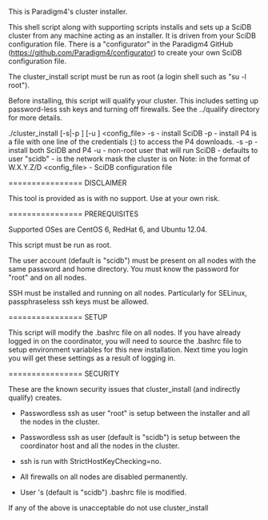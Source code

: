 This is Paradigm4's cluster installer.

This shell script along with supporting scripts installs and sets up a SciDB cluster from any machine acting as an installer.
It is driven from your SciDB configuration file.
There is a "configurator" in the Paradigm4 GitHub (https://github.com/Paradigm4/configurator)
to create your own SciDB configuration file.

The cluster_install script must be run as root (a login shell such as "su -l root").

Before installing, this script will qualify your cluster.
This includes setting up password-less ssh keys and turning off firewalls.
See the ../qualify directory for more details.

./cluster_install [-s|-p <credentials>] [-u <username>] <network> <config_file>
  -s         - install SciDB
  -p <credentials>
             - install P4
               <credentials> is a file with one line of the credentials (<username>:<password>) to access the P4 downloads.
  -s -p <credentials>
             - install both SciDB and P4
  -u <username>
             - non-root user that will run SciDB
             - defaults to user "scidb"
  <network>
             - is the network mask the cluster is on
  	       Note: in the format of W.X.Y.Z/D
  <config_file>
             - SciDB configuration file

================
DISCLAIMER

This tool is provided as is with no support.
Use at your own risk.

================
PREREQUISITES

Supported OSes are CentOS 6, RedHat 6, and Ubuntu 12.04.

This script must be run as root.

The user account <username> (default is "scidb") must be present on all nodes with the same password and home directory.
You must know the password for "root" and <username> on all nodes.

SSH must be installed and running on all nodes.
Particularly for SELinux, passphraseless ssh keys must be allowed.

================
SETUP

This script will modify the .bashrc file on all nodes.
If you have already logged in on the coordinator, you will need to source the .bashrc file to setup environment variables for this new installation.
Next time you login you will get these settings as a result of logging in.

================
SECURITY

These are the known security issues that cluster_install (and indirectly qualify) creates.

* Passwordless ssh as user "root" is setup between the installer and all the nodes in the cluster.

* Passwordless ssh as user <username> (default is "scidb") is setup between the coordinator host and all the nodes in the cluster.

* ssh is run with StrictHostKeyChecking=no.

* All firewalls on all nodes are disabled permanently.

* User <username>'s (default is "scidb") .bashrc file is modified.

If any of the above is unacceptable do not use cluster_install
